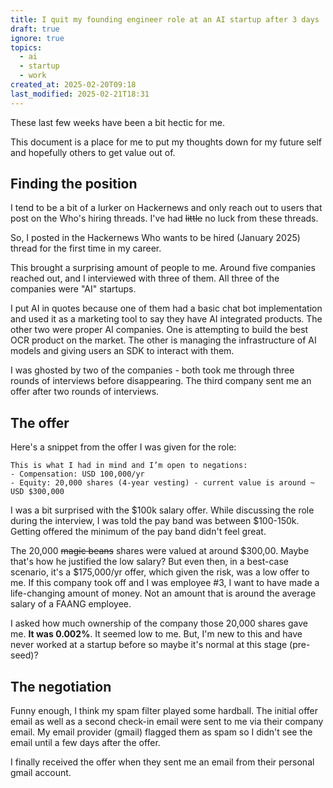 ```yaml
---
title: I quit my founding engineer role at an AI startup after 3 days
draft: true
ignore: true
topics:
  - ai
  - startup
  - work
created_at: 2025-02-20T09:18
last_modified: 2025-02-21T18:31
---
```


These last few weeks have been a bit hectic for me.

This document is a place for me to put my thoughts down for my future self and hopefully others to get value out of.

## Finding the position

I tend to be a bit of a lurker on Hackernews and only reach out to users that post on the Who's hiring threads. I've had ~~little~~ no luck from these threads.

So, I posted in the Hackernews Who wants to be hired (January 2025) thread for the first time in my career.

This brought a surprising amount of people to me. Around five companies reached out, and I interviewed with three of them. All three of the companies were "AI" startups. 

I put AI in quotes because one of them had a basic chat bot implementation and used it as a marketing tool to say they have AI integrated products. The other two were proper AI companies. One is attempting to build the best OCR product on the market. The other is managing the infrastructure of AI models and giving users an SDK to interact with them.

I was ghosted by two of the companies - both took me through three rounds of interviews before disappearing. The third company sent me an offer after two rounds of interviews.

## The offer

Here's a snippet from the offer I was given for the role:

```
This is what I had in mind and I’m open to negations:  
- Compensation: USD 100,000/yr  
- Equity: 20,000 shares (4-year vesting) - current value is around ~ USD $300,000
```  

I was a bit surprised with the $100k salary offer. While discussing the role during the interview, I was told the pay band was between $100-150k. Getting offered the minimum of the pay band didn't feel great.

The 20,000 ~~magic beans~~ shares were valued at around $300,00. Maybe that's how he justified the low salary? But even then, in a best-case scenario, it's a $175,000/yr offer, which given the risk, was a low offer to me. If this company took off and I was employee #3, I want to have made a life-changing amount of money. Not an amount that is around the average salary of a FAANG employee.

I asked how much ownership of the company those 20,000 shares gave me. **It was 0.002%**. It seemed low to me. But, I'm new to this and have never worked at a startup before so maybe it's normal at this stage (pre-seed)?

## The negotiation

Funny enough, I think my spam filter played some hardball. The initial offer email as well as a second check-in email were sent to me via their company email. My email provider (gmail) flagged them as spam so I didn't see the email until a few days after the offer.

I finally received the offer when they sent me an email from their personal gmail account. 